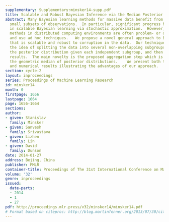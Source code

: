 ```yaml
---
supplementary: Supplementary:minsker14-supp.pdf
title: Scalable and Robust Bayesian Inference via the Median Posterior
abstract: Many Bayesian learning methods for massive data benefit from working with
  small subsets of observations.  In particular, significant progress has been made
  in scalable Bayesian learning via stochastic approximation.  However, Bayesian learning
  methods in distributed computing environments are often problem- or distribution-specific
  and use ad hoc techniques.   We propose a novel general approach to Bayesian inference
  that is scalable and robust to corruption in the data.  Our technique is based on
  the idea of splitting the data into several non-overlapping subgroups, evaluating
  the posterior distribution given each independent subgroup, and then combining the
  results.  The main novelty is the proposed aggregation step which is based on finding
  the geometric median of posterior distributions.    We present both theoretical
  and numerical results illustrating the advantages of our approach.
section: cycle-2
layout: inproceedings
series: Proceedings of Machine Learning Research
id: minsker14
month: 0
firstpage: 1656
lastpage: 1664
page: 1656-1664
sections: 
author:
- given: Stanislav
  family: Minsker
- given: Sanvesh
  family: Srivastava
- given: Lizhen
  family: Lin
- given: David
  family: Dunson
date: 2014-01-27
address: Bejing, China
publisher: PMLR
container-title: Proceedings of The 31st International Conference on Machine Learning
volume: '32'
genre: inproceedings
issued:
  date-parts:
  - 2014
  - 1
  - 27
pdf: http://proceedings.mlr.press/v32/minsker14/minsker14.pdf
# Format based on citeproc: http://blog.martinfenner.org/2013/07/30/citeproc-yaml-for-bibliographies/
---
```

